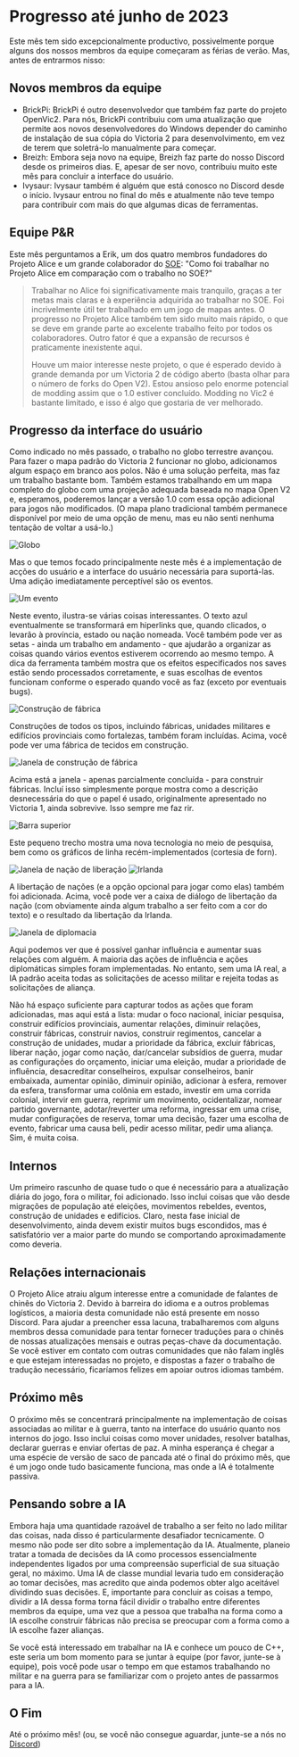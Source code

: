 # Progresso até junho de 2023

Este mês tem sido excepcionalmente productivo, possivelmente porque alguns dos nossos membros da equipe começaram as férias de verão. Mas, antes de entrarmos nisso:

## Novos membros da equipe

- BrickPi: BrickPi é outro desenvolvedor que também faz parte do projeto OpenVic2. Para nós, BrickPi contribuiu com uma atualização que permite aos novos desenvolvedores do Windows depender do caminho de instalação de sua cópia do Victoria 2 para desenvolvimento, em vez de terem que soletrá-lo manualmente para começar.
- Breizh: Embora seja novo na equipe, Breizh faz parte do nosso Discord desde os primeiros dias. E, apesar de ser novo, contribuiu muito este mês para concluir a interface do usuário.
- Ivysaur: Ivysaur também é alguém que está conosco no Discord desde o início. Ivysaur entrou no final do mês e atualmente não teve tempo para contribuir com mais do que algumas dicas de ferramentas.

## Equipe P&R

Este mês perguntamos a Erik, um dos quatro membros fundadores do Projeto Alice e um grande colaborador do [SOE](https://github.com/symphony-of-empires/symphony-of-empires): "Como foi trabalhar no Projeto Alice em comparação com o trabalho no SOE?"

> Trabalhar no Alice foi significativamente mais tranquilo, graças a ter metas mais claras e à experiência adquirida ao trabalhar no SOE. Foi incrivelmente útil ter trabalhado em um jogo de mapas antes. O progresso no Projeto Alice também tem sido muito mais rápido, o que se deve em grande parte ao excelente trabalho feito por todos os colaboradores. Outro fator é que a expansão de recursos é praticamente inexistente aqui.
> 
> Houve um maior interesse neste projeto, o que é esperado devido à grande demanda por um Victoria 2 de código aberto (basta olhar para o número de forks do Open V2). Estou ansioso pelo enorme potencial de modding assim que o 1.0 estiver concluído. Modding no Vic2 é bastante limitado, e isso é algo que gostaria de ver melhorado.

## Progresso da interface do usuário

Como indicado no mês passado, o trabalho no globo terrestre avançou. Para fazer o mapa padrão do Victoria 2 funcionar no globo, adicionamos algum espaço em branco aos polos. Não é uma solução perfeita, mas faz um trabalho bastante bom. Também estamos trabalhando em um mapa completo do globo com uma projeção adequada baseada no mapa Open V2 e, esperamos, poderemos lançar a versão 1.0 com essa opção adicional para jogos não modificados. (O mapa plano tradicional também permanece disponível por meio de uma opção de menu, mas eu não senti nenhuma tentação de voltar a usá-lo.)

![Globo](./images/globe.png)

Mas o que temos focado principalmente neste mês é a implementação de acções do usuário e a interface do usuário necessária para suportá-las. Uma adição imediatamente perceptível são os eventos.

![Um evento](./images/event.png)

Neste evento, ilustra-se várias coisas interessantes. O texto azul eventualmente se transformará em hiperlinks que, quando clicados, o levarão à província, estado ou nação nomeada. Você também pode ver as setas - ainda um trabalho em andamento - que ajudarão a organizar as coisas quando vários eventos estiverem ocorrendo ao mesmo tempo. A dica da ferramenta também mostra que os efeitos especificados nos saves estão sendo processados corretamente, e suas escolhas de eventos funcionam conforme o esperado quando você as faz (exceto por eventuais bugs).

![Construção de fábrica](./images/factories.png)

Construções de todos os tipos, incluindo fábricas, unidades militares e edifícios provinciais como fortalezas, também foram incluídas. Acima, você pode ver uma fábrica de tecidos em construção.

![Janela de construção de fábrica](./images/buildwindow.png)

Acima está a janela - apenas parcialmente concluída - para construir fábricas. Incluí isso simplesmente porque mostra como a descrição desnecessária do que o papel é usado, originalmente apresentado no Victoria 1, ainda sobrevive. Isso sempre me faz rir.

![Barra superior](./images/tech.png)

Este pequeno trecho mostra uma nova tecnologia no meio de pesquisa, bem como os gráficos de linha recém-implementados (cortesia de forn).

![Janela de nação de liberação](./images/release.png)
![Irlanda](./images/ireland.png)

A libertação de nações (e a opção opcional para jogar como elas) também foi adicionada. Acima, você pode ver a caixa de diálogo de libertação da nação (com obviamente ainda algum trabalho a ser feito com a cor do texto) e o resultado da libertação da Irlanda.

![Janela de diplomacia](./images/diplomacy.png)

Aqui podemos ver que é possível ganhar influência e aumentar suas relações com alguém. A maioria das ações de influência e ações diplomáticas simples foram implementadas. No entanto, sem uma IA real, a IA padrão aceita todas as solicitações de acesso militar e rejeita todas as solicitações de aliança.

Não há espaço suficiente para capturar todos as ações que foram adicionadas, mas aqui está a lista: mudar o foco nacional, iniciar pesquisa, construir edifícios provinciais, aumentar relações, diminuir relações, construir fábricas, construir navios, construir regimentos, cancelar a construção de unidades, mudar a prioridade da fábrica, excluir fábricas, liberar nação, jogar como nação, dar/cancelar subsídios de guerra, mudar as configurações do orçamento, iniciar uma eleição, mudar a prioridade de influência, desacreditar conselheiros, expulsar conselheiros, banir embaixada, aumentar opinião, diminuir opinião, adicionar à esfera, remover da esfera, transformar uma colônia em estado, investir em uma corrida colonial, intervir em guerra, reprimir um movimento, ocidentalizar, nomear partido governante, adotar/reverter uma reforma, ingressar em uma crise, mudar configurações de reserva, tomar uma decisão, fazer uma escolha de evento, fabricar uma causa beli, pedir acesso militar, pedir uma aliança. Sim, é muita coisa.

## Internos

Um primeiro rascunho de quase tudo o que é necessário para a atualização diária do jogo, fora o militar, foi adicionado. Isso inclui coisas que vão desde migrações de população até eleições, movimentos rebeldes, eventos, construção de unidades e edifícios. Claro, nesta fase inicial de desenvolvimento, ainda devem existir muitos bugs escondidos, mas é satisfatório ver a maior parte do mundo se comportando aproximadamente como deveria.

## Relações internacionais

O Projeto Alice atraiu algum interesse entre a comunidade de falantes de chinês do Victoria 2. Devido à barreira do idioma e a outros problemas logísticos, a maioria desta comunidade não está presente em nosso Discord. Para ajudar a preencher essa lacuna, trabalharemos com alguns membros dessa comunidade para tentar fornecer traduções para o chinês de nossas atualizações mensais e outras peças-chave da documentação. Se você estiver em contato com outras comunidades que não falam inglês e que estejam interessadas no projeto, e dispostas a fazer o trabalho de tradução necessário, ficaríamos felizes em apoiar outros idiomas também.

## Próximo mês

O próximo mês se concentrará principalmente na implementação de coisas associadas ao militar e à guerra, tanto na interface do usuário quanto nos internos do jogo. Isso inclui coisas como mover unidades, resolver batalhas, declarar guerras e enviar ofertas de paz. A minha esperança é chegar a uma espécie de versão de saco de pancada até o final do próximo mês, que é um jogo onde tudo basicamente funciona, mas onde a IA é totalmente passiva.

## Pensando sobre a IA

Embora haja uma quantidade razoável de trabalho a ser feito no lado militar das coisas, nada disso é particularmente desafiador tecnicamente. O mesmo não pode ser dito sobre a implementação da IA. Atualmente, planeio tratar a tomada de decisões da IA como processos essencialmente independentes ligados por uma compreensão superficial de sua situação geral, no máximo. Uma IA de classe mundial levaria tudo em consideração ao tomar decisões, mas acredito que ainda podemos obter algo aceitável dividindo suas decisões. E, importante para concluir as coisas a tempo, dividir a IA dessa forma torna fácil dividir o trabalho entre diferentes membros da equipe, uma vez que a pessoa que trabalha na forma como a IA escolhe construir fábricas não precisa se preocupar com a forma como a IA escolhe fazer alianças.

Se você está interessado em trabalhar na IA e conhece um pouco de C++, este seria um bom momento para se juntar à equipe (por favor, junte-se à equipe), pois você pode usar o tempo em que estamos trabalhando no militar e na guerra para se familiarizar com o projeto antes de passarmos para a IA.

## O Fim

Até o próximo mês! (ou, se você não consegue aguardar, junte-se a nós no [Discord](https://discord.gg/QUJExr4mRn))